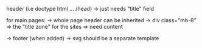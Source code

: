 header (i.e doctype html ... /head) -> just needs "title" field

for main pages:
-> whole page header can be inherited
  -> div class="mb-8" => the "title zone" for the sites => need content

-> footer (when added)
-> svg should be a separate template

